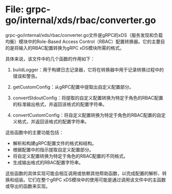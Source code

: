 # File: grpc-go/internal/xds/rbac/converter.go

grpc-go/internal/xds/rbac/converter.go文件是gRPC的xDS（服务发现和负载均衡）模块中的Role-Based Access Control（RBAC）配置转换器。它的主要目的是将输入的RBAC配置转换为gRPC xDS模块所需的格式。

具体来说，该文件中的几个函数的作用如下：

1. buildLogger：用于构建日志记录器，它将在转换器中用于记录转换过程中的错误和警告。

2. getCustomConfig：从gRPC配置中提取出自定义配置部分。

3. convertStdoutConfig：将提取的自定义配置转换为特定于角色的RBAC配置的标准输出格式，并返回该格式的配置字符串。

4. convertCustomConfig：将自定义配置转换为特定于角色的RBAC配置的自定义格式，并返回该格式的配置字符串。

这些函数中的主要功能包括：
- 解析和构建gRPC配置文件的格式和结构。
- 根据配置中的指示提取自定义配置部分。
- 将自定义配置转换为特定于角色的RBAC配置的不同格式。
- 生成输出格式的RBAC配置字符串。

这些函数的具体实现可能会相互调用或依赖其他帮助函数，以完成配置的解析、转换和组装。它们在整个gRPC xDS模块中的使用可能是通过调用该文件中的主函数或导出的函数来实现。

